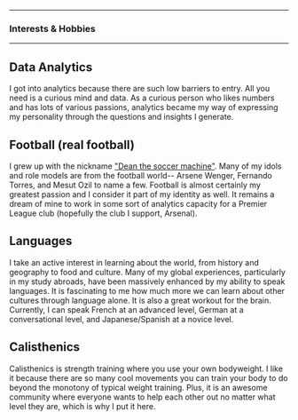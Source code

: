 

---

### Interests & Hobbies

---


## Data Analytics

I got into analytics because there are such low barriers to entry. All you need is a curious mind and data. As a curious person who likes numbers and has lots of various passions, analytics became my way of expressing my personality through the questions and insights I generate.

## Football (real football)

I grew up with the nickname ["Dean the soccer machine"](https://www.youtube.com/watch?v=sXh5QmqUBp4). Many of my idols and role models are from the football world-- Arsene Wenger, Fernando Torres, and Mesut Ozil to name a few. Football is almost certainly my greatest passion and I consider it part of my identity as well. It remains a dream of mine to work in some sort of analytics capacity for a Premier League club (hopefully the club I support, Arsenal).

## Languages

I take an active interest in learning about the world, from history and geography to food and culture. Many of my global experiences, particularly in my study abroads, have been massively enhanced by my ability to speak languages. It is fascinating to me how much more we can learn about other cultures through language alone. It is also a great workout for the brain. Currently, I can speak French at an advanced level, German at a conversational level, and Japanese/Spanish at a novice level.

## Calisthenics

Calisthenics is strength training where you use your own bodyweight. I like it because there are so many cool movements you can train your body to do beyond the monotony of typical weight training. Plus, it is an awesome community where everyone wants to help each other out no matter what level they are, which is why I put it here.

